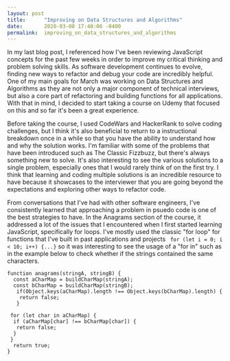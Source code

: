 ```yaml
---
layout: post
title:      "Improving on Data Structures and Algorithms"
date:       2020-03-08 17:40:06 -0400
permalink:  improving_on_data_structures_and_algorithms
---
```


In my last blog post, I referenced how I've been reviewing JavaScript concepts for the past few weeks in order to improve my critical thinking and problem solving skills. As software development continues to evolve, finding new ways to refactor and debug your code are incredibly helpful. One of my main goals for March was working on Data Structures and Algorithms as they are not only a major component of technical interviews, but also a core part of refactoring and building functions for all applications. With that in mind, I decided to start taking a course on Udemy that focused on this and so far it's been a great experience.

Before taking the course, I used CodeWars and HackerRank to solve coding challenges, but I think it's also beneficial to return to a instructional breakdown once in a while so that you have the ability to understand how and why the solution works. I'm familiar with some of the problems that have been introduced such as The Classic Fizzbuzz, but there's always something new to solve. It's also interesting to see the various solutions to a single problem, especially ones that I would rarely think of on the first try. I think that learning and coding multiple solutions is an incredible resource to have because it showcases to the interviewer that you are going beyond the expectations and exploring other ways to refactor code. 

From conversations that I've had with other software engineers, I've consistently learned that approaching a problem in psuedo code is one of the best strategies to have. In the Anagrams section of the course, it addressed a lot of the issues that I encountered when I first started learning JavaScript, specifically for loops. I've mostly used the classic "for loop" for functions that I've built in past applications and projects ``` for (let i = 0; i < 10; i++) {...}``` so it was interesting to see the usage of a "for in" such as in the example below to check whether if the strings contained the same characters.

```
function anagrams(stringA, stringB) {
  const aCharMap = buildCharMap(stringA);
  const bCharMap = buildCharMap(stringB);
   if(Object.keys(aCharMap).length !== Object.keys(bCharMap).length) {
    return false;
   }
	 
 for (let char in aCharMap) {
  if (aCharMap[char] !== bCharMap[char]) {
   return false;
  }
 }
  return true;
}
```


